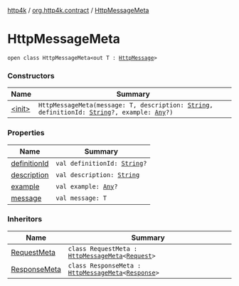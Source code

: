 [http4k](../../index.md) / [org.http4k.contract](../index.md) / [HttpMessageMeta](./index.md)

# HttpMessageMeta

`open class HttpMessageMeta<out T : `[`HttpMessage`](../../org.http4k.core/-http-message/index.md)`>`

### Constructors

| Name | Summary |
|---|---|
| [&lt;init&gt;](-init-.md) | `HttpMessageMeta(message: T, description: `[`String`](https://kotlinlang.org/api/latest/jvm/stdlib/kotlin/-string/index.html)`, definitionId: `[`String`](https://kotlinlang.org/api/latest/jvm/stdlib/kotlin/-string/index.html)`?, example: `[`Any`](https://kotlinlang.org/api/latest/jvm/stdlib/kotlin/-any/index.html)`?)` |

### Properties

| Name | Summary |
|---|---|
| [definitionId](definition-id.md) | `val definitionId: `[`String`](https://kotlinlang.org/api/latest/jvm/stdlib/kotlin/-string/index.html)`?` |
| [description](description.md) | `val description: `[`String`](https://kotlinlang.org/api/latest/jvm/stdlib/kotlin/-string/index.html) |
| [example](example.md) | `val example: `[`Any`](https://kotlinlang.org/api/latest/jvm/stdlib/kotlin/-any/index.html)`?` |
| [message](message.md) | `val message: T` |

### Inheritors

| Name | Summary |
|---|---|
| [RequestMeta](../-request-meta/index.md) | `class RequestMeta : `[`HttpMessageMeta`](./index.md)`<`[`Request`](../../org.http4k.core/-request/index.md)`>` |
| [ResponseMeta](../-response-meta/index.md) | `class ResponseMeta : `[`HttpMessageMeta`](./index.md)`<`[`Response`](../../org.http4k.core/-response/index.md)`>` |
